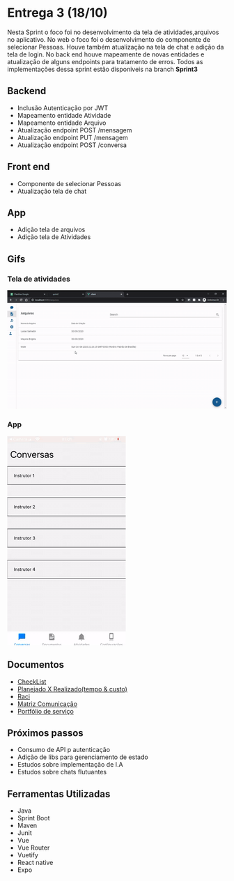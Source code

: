 # Entrega 3 (18/10)

Nesta Sprint o foco foi no desenvolvimento da tela de atividades,arquivos no aplicativo. No web o foco foi o desenvolvimento do componente de selecionar Pessoas. Houve também atualização na tela de chat e adição da tela de login. No back end houve mapeamente de novas entidades e atualização de alguns endpoints para tratamento de erros. 
Todos as implementações dessa sprint estão disponiveis na branch **Sprint3**

## Backend

- Inclusão Autenticação por JWT
- Mapeamento entidade Atividade
- Mapeamento entidade Arquivo
- Atualização endpoint POST /mensagem
- Atualização endpoint PUT /mensagem
- Atualização endpoint POST /conversa

## Front end

- Componente de selecionar Pessoas
- Atualização tela de chat

## App

- Adição tela de arquivos
- Adição tela de Atividades

## Gifs
### Tela de atividades
<img src="atividades1.gif" alt="Gif da Tela de atividades" />

### App
<img src="app1.gif" alt="Gif do app" />

## Documentos

- [CheckList](https://drive.google.com/file/d/1f1VaF3AyBDdZfDbSbJjDIOPtw1ggvbHM/view?usp=sharing)
- [Planejado X Realizado(tempo & custo)](https://drive.google.com/file/d/14-lm5uqeSYihOUIuX0v5wkQlHiZiVkDw/view?usp=sharing)
- [Raci](https://drive.google.com/file/d/1Qx8TeUGp_zHq9GyykTacjRljqdOhNFAq/view?usp=sharing)
- [Matriz Comunicação](https://drive.google.com/file/d/17wN9k7ovAQHJzKbErLM1wc1aZUbPGm6w/view?usp=sharing)
- [Portfólio de serviço](https://drive.google.com/file/d/1XlE7-h5xuJhxYkxVZT1x1KfPpBq5v-Z7/view?usp=sharing)



## Próximos passos

- Consumo de API p autenticação
- Adição de libs para gerenciamento de estado
- Estudos sobre implementação de I.A
- Estudos sobre chats flutuantes

## Ferramentas Utilizadas

- Java
- Sprint Boot
- Maven
- Junit
- Vue
- Vue Router
- Vuetify
- React native
- Expo